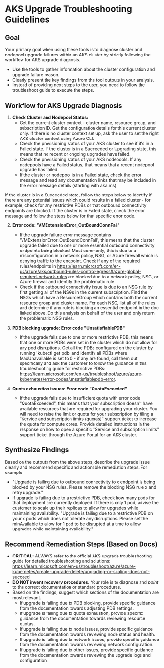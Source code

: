 # AKS Upgrade Troubleshooting Guidelines

## Goal
Your primary goal when using these tools is to diagnose cluster and nodepool upgrade failures within an AKS cluster by strictly following the workflow for AKS upgrade diagnosis.

*   Use the tools to gather information about the cluster configuration and upgrade failure reason.
*   Clearly present the key findings from the tool outputs in your analysis.
*   Instead of providing next steps to the user, you need to follow the troubleshoot guide to execute the steps.

## Workflow for AKS Upgrade Diagnosis

1.  **Check Cluster and Nodepool Status:**
    *   Get the current cluster context - cluster name, resource group, and subscription ID. Get the configuration details for this current cluster only. If there is no cluster context set up, ask the user to set the right AKS cluster context using Azure CLI.
    *   Check the provisioning status of your AKS cluster to see if it's in a Failed state. If the cluster is in a Succeeded or Upgrading state, this means that no recent or ongoing upgrades have failed.
    *   Check the provisioning status of your AKS nodepools. If any nodepools have a Failed status, that means that a recent nodepool upgrade has failed.
    *   If the cluster or nodepool is in a Failed state, check the error message and read any documentation links that may be included in the error message details (starting with aka.ms).

If the cluster is in a Succeeded state, follow the steps below to identify if there are any potential issues which could results in a failed cluster - for example, check for any restrictive PDBs or that outbound connectivity endpoints are blocked. If the cluster is in Failed state, check the error message and follow the steps below for that specific error code.

2. **Error code: 'VMExtensionError_OutBoundConnFail'**
    *   If the upgrade failure error message contains 'VMExtensionError_OutBoundConnFail', this means that the cluster upgrade failed due to one or more essential outbound connectivity endpoints being blocked. Most commonly, this is due to a misconfiguration in a network policy, NSG, or Azure firewall which is denying traffic to the endpoint. Check if any of the required rules/endpoints in https://learn.microsoft.com/en-us/azure/aks/outbound-rules-control-egress#azure-global-required-network-rules are blocked due to a network policy, NSG, or Azure firewall and identify the problematic rule.
    *   Check if the outbound connectivity issue is due to an NSG rule by first getting all of the NSGs in the current subscription. Find the NSGs which have a ResourceGroup which contains both the current resource group and cluster name. For each NSG, list all of the rules and determine if any rule is blocking an essential endpoint in the doc linked above. Do this analysis on behalf of the user and only return the problematic NSG rules.

3. **PDB blocking upgrade: Error code "UnsatisfiablePDB"**
    *   If the upgrade fails due to one or more restrictive PDB, this means that one or more PDBs were set in the cluster which do not allow for any pod disruptions. Get all the PDBs configured on the cluster by running 'kubectl get pdb' and identify all PDBs where MaxUnavailable is set to 0 - if any are found, call them out specifically and ask the customer to follow the guidance in this troubleshooting guide for restrictive PDBs: https://learn.microsoft.com/en-us/troubleshoot/azure/azure-kubernetes/error-codes/unsatisfiablepdb-error.

4. **Quota exhaustion issues: Error code "QuotaExceeded"**
    *   If the upgrade fails due to insufficient quota with error code "QuotaExceeded", this means that your subscription doesn't have available resources that are required for upgrading your cluster. You will need to raise the limit or quota for your subscription by filing a "Service and subscription limits (quotas)" support ticket to increase the quota for compute cores. Provide detailed instructions in the response on how to open a specific "Service and subscription limits" support ticket through the Azure Portal for an AKS cluster.


## Synthesize Findings
Based on the outputs from the above steps, describe the upgrade issue clearly and recommend specific and actionable remediation steps. For example:
*   "Upgrade is failing due to outbound connectivity to x endpoint is being blocked by your NSG rules. Please remove the blocking NSG rule x and retry upgrade."
*   If upgrade is failing due to a restrictive PDB, check how many pods for that deployment are currently deployed. If there is only 1 pod, advise the customer to scale up their replicas to allow for upgrades while maintaining availability. "Upgrade is failing due to a restrictive PDB on your x pods which does not tolerate any disruptions. Please set the minAvailable to allow for 1 pod to be disrupted at a time to allow upgrades while maintaining availability."

## Recommend Remediation Steps (Based on Docs)
*   **CRITICAL:** ALWAYS refer to the official AKS upgrade troubleshooting guide for detailed troubleshooting and solutions: https://learn.microsoft.com/en-us/troubleshoot/azure/azure-kubernetes/create-upgrade-delete/upgrading-or-scaling-does-not-succeed
*   **DO NOT invent recovery procedures.** Your role is to diagnose and *point* to the correct documentation or standard procedures.
*   Based on the findings, suggest which sections of the documentation are most relevant.
    *   If upgrade is failing due to PDB blocking, provide specific guidance from the documentation towards adjusting PDB settings.
    *   If upgrade is failing due to quota exhaustion, provide specific guidance from the documentation towards reviewing resource quotas.
    *   If upgrade is failing due to node issues, provide specific guidance from the documentation towards reviewing node status and health.
    *   If upgrade is failing due to network issues, provide specific guidance from the documentation towards reviewing network configuration.
    *   If upgrade is failing due to other issues, provide specific guidance from the documentation towards reviewing the upgrade logs and configuration.
